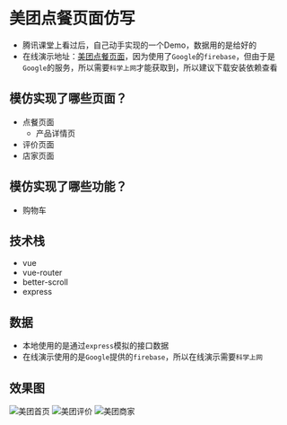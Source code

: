 # 美团点餐页面仿写
* 腾讯课堂上看过后，自己动手实现的一个Demo，数据用的是给好的
* 在线演示地址：[美团点餐页面](https://y-unfettered.github.io/MeiTuanShow/#/goods)，因为使用了`Google`的`firebase`，但由于是`Google`的服务，所以需要`科学上网`才能获取到，所以建议下载安装依赖查看

## 模仿实现了哪些页面？
* 点餐页面
    * 产品详情页
* 评价页面 
* 店家页面

## 模仿实现了哪些功能？
* 购物车

## 技术栈
* vue
* vue-router
* better-scroll
* express

## 数据
* 本地使用的是通过`express`模拟的接口数据
* 在线演示使用的是`Google`提供的`firebase`，所以在线演示需要`科学上网`

## 效果图

![美团首页](./webApp/src/assets/img/MeiTuanHome.jpg '美团首页')
![美团评价](./webApp/src/assets/img/MeiTuanEvaluate.jpg '美团评价')
![美团商家](./webApp/src/assets/img/MeiTuanBusiness.jpg '美团商家')

